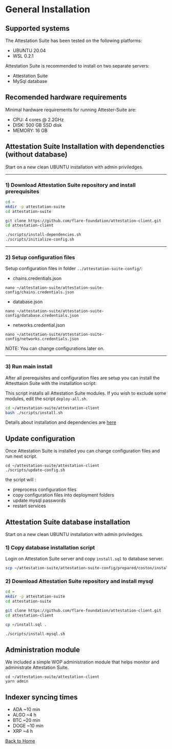 # General Installation

## Supported systems

The Attestation Suite has been tested on the following platforms:

- UBUNTU 20.04
- WSL 0.2.1

Attestation Suite is recommended to install on two separate servers:
- Attestation Suite
- MySql database


## Recomended hardware requirements

Minimal hardware requirements for running Attester-Suite are:
- CPU: 4 cores @ 2.2GHz
- DISK: 500 GB SSD disk
- MEMORY: 16 GB

## Attestation Suite Installation with dependencties (without database)

Start on a new clean UBUNTU installation with admin priviledges.

---
### 1) Download Attestation Suite repository and install prerequisites

``` bash
cd ~
mkdir -p attestation-suite
cd attestation-suite

git clone https://github.com/flare-foundation/attestation-client.git
cd attestation-client

./scripts/install-dependencies.sh
./scripts/initialize-config.sh
```

---
### 2) Setup configuration files

Setup configuration files in folder `../attestation-suite-config/`:
- chains.credentials.json 
```
nano ~/attestation-suite/attestation-suite-config/chains.credentials.json
```
- database.json
```
nano ~/attestation-suite/attestation-suite-config/database.credentials.json
```
- networks.credential.json
```
nano ~/attestation-suite/attestation-suite-config/networks.credentials.json
```

NOTE: You can change configurations later on.

---
### 3) Run main install
After all prerequisites and configuration files are setup you can install the Attesttaion Suite with the installation script:

This script installs all Attestation Suite modules. If you wish to exclude some modules, edit the script `deploy-all.sh`.

``` bash
cd ~/attestation-suite/attestation-client
bash ./scripts/install.sh

```

Details about installation and dependencies are [here](./installation-details.md)

## Update configuration
Once Attestation Suite is installed you can change configuration files and run next script.

```
cd ~/attestation-suite/attestation-client
./scripts/update-config.sh
```

the script will :
- preprocess configuration files
- copy configuration files into deployment folders
- update mysql passwords
- restart services


## Attestation Suite database installation

Start on a new clean UBUNTU installation with admin priviledges.

### 1) Copy database installation script
Login on Attestation Suite server and copy `install.sql` to database server.

``` bash
scp ~/attestation-suite/attestation-suite-config/prepared/coston/install.sql ubuntu@<database server ip>
```

### 2) Download Attestation Suite repository and install mysql

``` bash
cd ~
mkdir -p attestation-suite
cd attestation-suite

git clone https://github.com/flare-foundation/attestation-client.git
cd attestation-client

cp ~/install.sql .

./scripts/install-mysql.sh
```


## Administration module
We included a simple WOP administration module that helps monitor and administrate Attestation Suite.

```
cd ~/attestation-suite/attestation-client
yarn admin
```

## Indexer syncing times

- ADA ~10 min
- ALGO ~4 h
- BTC ~20 min
- DOGE ~10 min
- XRP ~4 h



[Back to Home](./../README.md)
